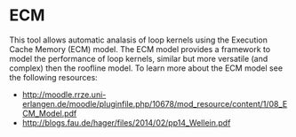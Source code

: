 ECM
===

This tool allows automatic analasis of loop kernels using the Execution Cache Memory (ECM) model.
The ECM model provides a framework to model the performance of loop kernels, similar but more
versatile (and complex) then the roofline model. To learn more about the ECM model see the
following resources:
* http://moodle.rrze.uni-erlangen.de/moodle/pluginfile.php/10678/mod_resource/content/1/08_ECM_Model.pdf
* http://blogs.fau.de/hager/files/2014/02/pp14_Wellein.pdf
